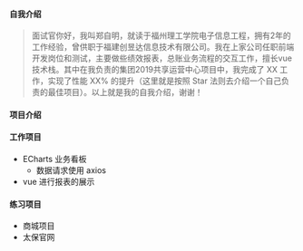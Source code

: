 #### 自我介绍

> 面试官你好，我叫郑自明，就读于福州理工学院电子信息工程，拥有2年的工作经验，曾供职于福建创昱达信息技术有限公司。我在上家公司任职前端开发岗位和测试，主要做些绩效报表，总账业务流程的交互工作，擅长vue技术栈。其中在我负责的集团2019共享运营中心项目中，我完成了 XX 工作，实现了性能 XX% 的提升（这里就是按照 Star 法则去介绍一个自己负责的最佳项目）。以上就是我的自我介绍，谢谢！



#### 项目介绍

#### 工作项目

- ECharts 业务看板
  - 数据请求使用 axios 
- vue 进行报表的展示

#### 练习项目

- 商城项目
- 太保官网